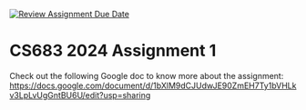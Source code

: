 [![Review Assignment Due Date](https://classroom.github.com/assets/deadline-readme-button-22041afd0340ce965d47ae6ef1cefeee28c7c493a6346c4f15d667ab976d596c.svg)](https://classroom.github.com/a/4u66Tjkg)
# CS683 2024 Assignment 1
Check out the following Google doc to know more about the assignment:
https://docs.google.com/document/d/1bXlM9dCJUdwJE90ZmEH7Ty1bVHLkv3LpLvUgGntBU6U/edit?usp=sharing
